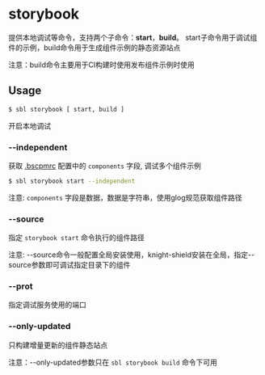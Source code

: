 # storybook

提供本地调试等命令，支持两个子命令：**start**，**build**。 start子命令用于调试组件的示例，build命令用于生成组件示例的静态资源站点

注意：build命令主要用于CI构建时使用发布组件示例时使用

## Usage

```sh
$ sbl storybook [ start, build ]
```
开启本地调试

### --independent

获取 [.bscpmrc]() 配置中的 `components` 字段, 调试多个组件示例

```sh
$ sbl storybook start --independent
```

注意: `components` 字段是数据，数据是字符串，使用glog规范获取组件路径

### --source

指定 `storybook start` 命令执行的组件路径

注意: --source命令一般配置全局安装使用，knight-shield安装在全局，指定--source参数即可调试指定目录下的组件

### --prot

指定调试服务使用的端口

### --only-updated

只构建增量更新的组件静态站点

注意：--only-updated参数只在 `sbl storybook build` 命令下可用
